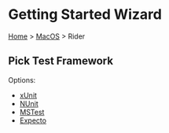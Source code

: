 # Getting Started Wizard

[Home](/docs/wiz/readme.md) > [MacOS](pickide_MacOS.md) > Rider

## Pick Test Framework

Options:
 * [xUnit](result_MacOS_Rider_xUnit.md)
 * [NUnit](result_MacOS_Rider_NUnit.md)
 * [MSTest](result_MacOS_Rider_MSTest.md)
 * [Expecto](result_MacOS_Rider_Expecto.md)
